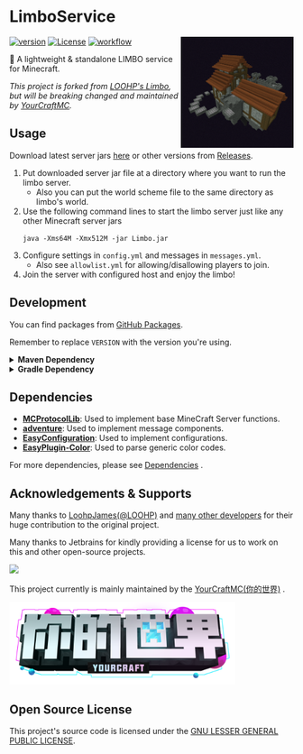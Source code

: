 # LimboService
<img src=".doc/images/map.png" width=200px align="right" alt="Map image">

[![version](https://img.shields.io/github/v/release/YourCraftMC/LimboService)](https://github.com/YourCraftMC/LimboService/releases)
[![License](https://img.shields.io/github/license/YourCraftMC/LimboService)](https://www.gnu.org/licenses/lgpl-3.0.html)
[![workflow](https://github.com/YourCraftMC/LimboService/actions/workflows/maven.yml/badge.svg?branch=master)](https://github.com/YourCraftMC/LimboService/actions/workflows/maven.yml)



🌆 A lightweight & standalone LIMBO service for Minecraft.



_This project is forked from [LOOHP's Limbo](https://github.com/LOOHP/Limbo),
but will be breaking changed and maintained by [YourCraftMC](https://github.com/YourCraftMC)._

## Usage

Download latest server jars [here](https://github.com/YourCraftMC/LimboService/releases/latest)
or other versions from [Releases](https://github.com/YourCraftMC/LimboService/releases).

1. Put downloaded server jar file at a directory where you want to run the limbo server.
    - Also you can put the world scheme file to the same directory as limbo's world.
2. Use the following command lines to start the limbo server just like any other Minecraft server jars
   ```shell
   java -Xms64M -Xmx512M -jar Limbo.jar
   ```
3. Configure settings in `config.yml` and messages in `messages.yml`.
    - Also see `allowlist.yml` for allowing/disallowing players to join.
4. Join the server with configured host and enjoy the limbo!

## Development

You can find packages from [GitHub Packages](https://github.com/orgs/YourCraftMC/packages?repo_name=LimboService).

Remember to replace `VERSION` with the version you're using.

<details>
<summary><b>Maven Dependency</b></summary>

```xml

<project>
    <repositories>

        <repository>
            <!-- Using Maven Central Repository for secure and stable updates, though synchronization might be needed. -->
            <id>maven</id>
            <name>Maven Central</name>
            <url>https://repo1.maven.org/maven2</url>
        </repository>

        <repository>
            <!-- Using GitHub dependencies for real-time updates, configuration required (recommended). -->
            <id>limboservice-repo</id>
            <name>GitHub Packages for LimboService</name>
            <url>https://maven.pkg.github.com/YourCraftMC/LimboService</url>
        </repository>

    </repositories>

    <project>
        <dependencies>
            <dependency>
                <groupId>cn.ycraft</groupId>
                <artifactId>limboservice</artifactId>
                <version>[VERSION]</version>
                <scope>compile</scope>
            </dependency>
        </dependencies>
    </project>
</project>
```

</details>

<details>
<summary><b>Gradle Dependency</b></summary>

```groovy
repositories {
    // Using Maven Central Repository for secure and stable updates, though synchronization might be needed.
    mavenCentral()

    // Using GitHub dependencies for real-time updates, configuration required (recommended).
    maven { url 'https://maven.pkg.github.com/YourCraftMC/LimboService' }
}

dependencies {
    api "cn.ycraft:limboservice:[LATEST RELEASE]"
}
```

</details>

## Dependencies

- [**MCProtocolLib**](https://github.com/GeyserMC/MCProtocolLib): Used to implement base MineCraft Server functions.
- [**adventure**](https://github.com/KyoriPowered/adventure): Used to implement message components.
- [**EasyConfiguration**](https://github.com/CarmJos/EasyConfiguration/pull/101): Used to implement configurations.
- [**EasyPlugin-Color**](https://github.com/CarmJos/EasyPlugin): Used to parse generic color codes.

For more dependencies, please see  [Dependencies](https://github.com/YourCraftMC/LimboService/network/dependencies) .

## Acknowledgements & Supports

Many thanks to [LoohpJames(@LOOHP)](https://github.com/LOOHP)
and [many other developers](https://github.com/LOOHP/Limbo/graphs/contributors) for their huge contribution to the
original project.

Many thanks to Jetbrains for kindly providing a license for us to work on this and other open-source projects.

[![](https://resources.jetbrains.com/storage/products/company/brand/logos/jb_beam.svg)](https://www.jetbrains.com/?from=https://github.com/CarmJos/EasyConfiguration)

This project currently is mainly maintained by the  [YourCraftMC(你的世界)](https://www.ycraft.cn) .

<img src="https://raw.githubusercontent.com/YourCraftMC/.github/refs/heads/main/imgs/text_1440p.png" alt="Team logo" width="400px">

## Open Source License

This project's source code is licensed under
the [GNU LESSER GENERAL PUBLIC LICENSE](https://www.gnu.org/licenses/lgpl-3.0.html).